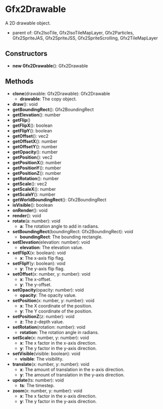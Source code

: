 # Gfx2Drawable

A 2D drawable object.
- parent of: Gfx2IsoTile, Gfx2IsoTileMapLayer, Gfx2Particles, Gfx2SpriteJAS, Gfx2SpriteJSS, Gfx2SpriteScrolling, Gfx2TileMapLayer
## Constructors
* **new Gfx2Drawable**(): Gfx2Drawable   
## Methods
* **clone**(drawable: Gfx2Drawable): Gfx2Drawable   
  * **drawable**: The copy object.
* **draw**(): void   
* **getBoundingRect**(): Gfx2BoundingRect   
* **getElevation**(): number   
* **getFlip**()   
* **getFlipX**(): boolean   
* **getFlipY**(): boolean   
* **getOffset**(): vec2   
* **getOffsetX**(): number   
* **getOffsetY**(): number   
* **getOpacity**(): number   
* **getPosition**(): vec2   
* **getPositionX**(): number   
* **getPositionY**(): number   
* **getPositionZ**(): number   
* **getRotation**(): number   
* **getScale**(): vec2   
* **getScaleX**(): number   
* **getScaleY**(): number   
* **getWorldBoundingRect**(): Gfx2BoundingRect   
* **isVisible**(): boolean   
* **onRender**(): void   
* **render**(): void   
* **rotate**(a: number): void   
  * **a**: The rotation angle to add in radians.
* **setBoundingRect**(boundingRect: Gfx2BoundingRect): void   
  * **boundingRect**: The bounding rectangle.
* **setElevation**(elevation: number): void   
  * **elevation**: The elevation value.
* **setFlipX**(x: boolean): void   
  * **x**: The x-axis flip flag.
* **setFlipY**(y: boolean): void   
  * **y**: The y-axis flip flag.
* **setOffset**(x: number, y: number): void   
  * **x**: The x-offset.
  * **y**: The y-offset.
* **setOpacity**(opacity: number): void   
  * **opacity**: The opacity value.
* **setPosition**(x: number, y: number): void   
  * **x**: The X coordinate of the position.
  * **y**: The Y coordinate of the position.
* **setPositionZ**(z: number): void   
  * **z**: The z-depth value.
* **setRotation**(rotation: number): void   
  * **rotation**: The rotation angle in radians.
* **setScale**(x: number, y: number): void   
  * **x**: The x factor in the x-axis direction.
  * **y**: The y factor in the y-axis direction.
* **setVisible**(visible: boolean): void   
  * **visible**: The visibility.
* **translate**(x: number, y: number): void   
  * **x**: The amount of translation in the x-axis direction.
  * **y**: The amount of translation in the y-axis direction.
* **update**(ts: number): void   
  * **ts**: The timestep.
* **zoom**(x: number, y: number): void   
  * **x**: The x factor in the x-axis direction.
  * **y**: The y factor in the y-axis direction.
